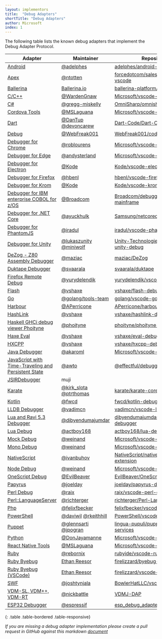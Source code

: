 ```yaml
---
layout: implementors
title:  "Debug Adapters"
shortTitle: "Debug Adapters"
author: Microsoft
index: 1
---
```


The following table lists the known debug adapters that implement the Debug Adapter Protocol.

| Adapter | Maintainer | Repository |
|---------|------------|------------|
[Android](https://marketplace.visualstudio.com/items?itemName=adelphes.android-dev-ext)|[@adelphes](https://github.com/adelphes)| [adelphes/android-dev-ext](https://github.com/adelphes/android-dev-ext)
[Apex](https://marketplace.visualstudio.com/items?itemName=salesforce.salesforcedx-vscode-apex-debugger)|[@ntotten](https://github.com/ntotten)| [forcedotcom/salesforcedx-vscode](https://github.com/forcedotcom/salesforcedx-vscode)
| [Ballerina](https://marketplace.visualstudio.com/items?itemName=wso2.ballerina) | [Ballerina.io](https://ballerina.io/) | [ballerina-platform/ballerina-lang](https://github.com/ballerina-platform/ballerina-lang/) |
[C/C++](https://marketplace.visualstudio.com/items?itemName=ms-vscode.cpptools)|[@WardenGnaw](https://github.com/WardenGnaw)| [Microsoft/vscode-cpptools](https://github.com/Microsoft/vscode-cpptools)
[C#](https://marketplace.visualstudio.com/items?itemName=ms-vscode.csharp)|[@gregg-miskelly](https://github.com/gregg-miskelly)|[OmniSharp/omnisharp-vscode](https://github.com/OmniSharp/omnisharp-vscode)
[Cordova Tools](https://marketplace.visualstudio.com/items?itemName=vsmobile.cordova-tools)|[@MSLaguana](https://github.com/MSLaguana)|[Microsoft/vscode-cordova](https://github.com/Microsoft/vscode-cordova)
[Dart](https://marketplace.visualstudio.com/items?itemName=Dart-Code.dart-code)|[@DanTup](https://github.com/DanTup) [@devoncarew](https://github.com/devoncarew)|[Dart-Code/Dart-Code](https://github.com/Dart-Code/Dart-Code)
[Debug](https://marketplace.visualstudio.com/items?itemName=webfreak.debug)|[@WebFreak001](https://github.com/WebFreak001)|[WebFreak001/code-debug](https://github.com/WebFreak001/code-debug)
[Debugger for Chrome](https://marketplace.visualstudio.com/items?itemName=msjsdiag.debugger-for-chrome)|[@roblourens](https://github.com/roblourens)|[Microsoft/vscode-chrome-debug](https://github.com/microsoft/vscode-chrome-debug)
[Debugger for Edge](https://marketplace.visualstudio.com/items?itemName=msjsdiag.debugger-for-edge)|[@andysterland](https://github.com/andysterland)|[Microsoft/vscode-edge-debug2](https://github.com/Microsoft/vscode-edge-debug2)
[Debugger for Electron](https://marketplace.visualstudio.com/items?itemName=kodetech.electron-debug)|[@Kode](https://github.com/Kode)|[Kode/vscode-electron-debug](https://github.com/Kode/vscode-electron-debug)
[Debugger for Firefox](https://marketplace.visualstudio.com/items?itemName=hbenl.vscode-firefox-debug)|[@hbenl](https://github.com/hbenl)|[hbenl/vscode-firefox-debug](https://github.com/hbenl/vscode-firefox-debug)
[Debugger for Krom](https://marketplace.visualstudio.com/items?itemName=kodetech.krom-debug)|[@Kode](https://github.com/Kode)|[Kode/vscode-krom-debug](https://github.com/Kode/vscode-krom-debug)
[Debugger for IBM enterprise COBOL for z/OS](https://marketplace.visualstudio.com/items?itemName=broadcomMFD.debugger-for-mainframe)|[@Broadcom](https://www.broadcom.com)|[Broadcom/debugger-for-mainframe](https://github.com/BroadcomMFD/debugger-for-mainframe)
[Debugger for .NET Core](https://github.com/Samsung/netcoredbg)|[@ayuckhulk](https://github.com/ayuckhulk)|[Samsung/netcoredbg](https://github.com/Samsung/netcoredbg)
[Debugger for PhantomJS](https://marketplace.visualstudio.com/items?itemName=iradul.debugger-for-phantomjs)|[@iradul](https://github.com/iradul)|[iradul/vscode-phantomjs-debug](https://github.com/iradul/vscode-phantomjs-debug)
[Debugger for Unity](https://marketplace.visualstudio.com/items?itemName=Unity.unity-debug)|[@lukaszunity](https://github.com/lukaszunity) [@miniwolf](https://github.com/miniwolf)|[Unity-Technologies/vscode-unity-debug](https://github.com/Unity-Technologies/vscode-unity-debug)
[DeZog - Z80 Assembly Debugger](https://marketplace.visualstudio.com/items?itemName=maziac.dezog)|[@maziac](https://github.com/maziac)|[maziac/DeZog](https://github.com/maziac/dezog)
[Duktape Debugger](https://marketplace.visualstudio.com/items?itemName=HaroldBrenes.duk-debug)|[@svaarala](https://github.com/svaarala)|[svaarala/duktape](https://github.com/svaarala/duktape)
[Firefox Remote Debug](https://marketplace.visualstudio.com/items?itemName=yurydelendik.firefox-debug)|[@yurydelendik](https://github.com/yurydelendik)|[yurydelendik/vscode-ff-debug](https://github.com/yurydelendik/vscode-ff-debug)
[Flash](https://marketplace.visualstudio.com/items?itemName=vshaxe.haxe-debug)|[@vshaxe](https://github.com/vshaxe/)|[vshaxe/flash-debugger](https://github.com/vshaxe/flash-debugger)
[Go](https://marketplace.visualstudio.com/items?itemName=golang.Go)|[@golang/tools-team](https://github.com/orgs/golang/teams/tools-team)|[golang/vscode-go](https://github.com/golang/vscode-go)
[Harbour](https://marketplace.visualstudio.com/items?itemName=aperricone.harbour)|[@APerricone](https://github.com/APerricone)|[APerricone/harbourCodeExtension](https://github.com/APerricone/harbourCodeExtension)
[HashLink](https://marketplace.visualstudio.com/items?itemName=HaxeFoundation.haxe-hl)|[@vshaxe](https://github.com/vshaxe/)|[vshaxe/hashlink-debugger](https://github.com/vshaxe/hashlink-debugger)
[Haskell GHCi debug viewer Phoityne](https://marketplace.visualstudio.com/items?itemName=phoityne.phoityne-vscode)|[@phoityne](https://github.com/phoityne)|[phoityne/phoityne-vscode](https://github.com/phoityne/phoityne-vscode)
[Haxe Eval](https://marketplace.visualstudio.com/items?itemName=nadako.vshaxe)|[@vshaxe](https://github.com/vshaxe/)|[vshaxe/eval-debugger](https://github.com/vshaxe/eval-debugger)
[HXCPP](https://marketplace.visualstudio.com/items?itemName=vshaxe.hxcpp-debugger)|[@vshaxe](https://github.com/vshaxe/)|[vshaxe/hxcpp-debugger](https://github.com/vshaxe/hxcpp-debugger)
[Java Debugger](https://marketplace.visualstudio.com/items?itemName=vscjava.vscode-java-debug)|[@akaroml](https://github.com/akaroml)|[Microsoft/vscode-java-debug](https://github.com/Microsoft/vscode-java-debug)
[JavaScript with Time-Traveling and Persistent State](https://marketplace.visualstudio.com/items?itemName=effectful.debugger)|[@awto](https://github.com/awto)|[@effectful/debugger](https://github.com/awto/effectfuljs/tree/master/packages/vscode-debugger)
[JSIRDebugger](https://marketplace.visualstudio.com/items?itemName=muji.jsirdebugger)|muji
[Karate](https://marketplace.visualstudio.com/items?itemName=kirkslota.karate-runner)|[@kirk_slota](https://twitter.com/kirk_slota) [@ptrthomas](https://twitter.com/ptrthomas)|[karate/karate-core](https://github.com/intuit/karate/tree/develop/karate-core/src/main/java/com/intuit/karate/debug)
[Kotlin](https://marketplace.visualstudio.com/items?itemName=fwcd.kotlin)|[@fwcd](https://github.com/fwcd)|[fwcd/kotlin-debug-adapter](https://github.com/fwcd/kotlin-debug-adapter)
[LLDB Debugger](https://marketplace.visualstudio.com/items?itemName=vadimcn.vscode-lldb)|[@vadimcn](https://github.com/vadimcn)|[vadimcn/vscode-lldb](https://github.com/vadimcn/vscode-lldb)
[Lua and Ravi 5.3 Debugger](https://marketplace.visualstudio.com/items?itemName=ravilang.ravi-debug)|[@dibyendumajumdar](https://github.com/dibyendumajumdar)|[dibyendumajumdar/ravi-vscode-debugger](https://github.com/dibyendumajumdar/ravi-vscode-debugger)
[Lua Debug](https://marketplace.visualstudio.com/items?itemName=actboy168.lua-debug)|[@actboy168](https://github.com/actboy168)|[actboy168/lua-debug](https://github.com/actboy168/lua-debug)
[Mock Debug](https://marketplace.visualstudio.com/items?itemName=andreweinand.mock-debug)|[@weinand](https://github.com/weinand)|[Microsoft/vscode-mock-debug](https://github.com/Microsoft/vscode-mock-debug)
[Mono Debug](https://marketplace.visualstudio.com/items?itemName=ms-vscode.mono-debug)|[@weinand](https://github.com/weinand)|[Microsoft/vscode-mono-debug](https://github.com/Microsoft/vscode-mono-debug)
[NativeScript](https://marketplace.visualstudio.com/items?itemName=Telerik.nativescript)|[@ivanbuhov](https://github.com/ivanbuhov)|[NativeScript/nativescript-vscode-extension](https://github.com/NativeScript/nativescript-vscode-extension/)
[Node Debug](https://github.com/Microsoft/vscode-node-debug)|[@weinand](https://github.com/weinand)|[Microsoft/vscode-node-debug](https://github.com/Microsoft/vscode-node-debug)
[OneScript Debug](https://marketplace.visualstudio.com/items?itemName=EvilBeaver.oscript-debug)|[@EvilBeaver](https://github.com/EvilBeaver)|[EvilBeaver/OneScript](https://github.com/EvilBeaver/OneScript)
[Papyrus](https://marketplace.visualstudio.com/items?itemName=joelday.papyrus-lang-vscode)|[@joelday](https://github.com/joelday)|[joelday/papyrus-debug-server](https://github.com/joelday/papyrus-debug-server)
[Perl Debug](https://marketplace.visualstudio.com/items?itemName=mortenhenriksen.perl-debug)|[@raix](https://github.com/raix)|[raix/vscode-perl-debug](https://github.com/raix/vscode-perl-debug)
[Perl::LanguageServer](https://marketplace.visualstudio.com/items?itemName=richterger.perl)|[@richterger](https://github.com/richterger)|[richterger/Perl-LanguageServer](https://github.com/richterger/Perl-LanguageServer)
[Php](https://marketplace.visualstudio.com/items?itemName=felixfbecker.php-debug)|[@felixfbecker](https://github.com/felixfbecker)|[felixfbecker/vscode-php-debug](https://github.com/felixfbecker/vscode-php-debug)
[PowerShell](https://marketplace.visualstudio.com/items?itemName=ms-vscode.PowerShell)|[@daviwil](https://github.com/daviwil) [@rkeithhill](https://github.com/rkeithhill)|[PowerShell/vscode-powershell](https://github.com/PowerShell/vscode-powershell)
[Puppet](https://marketplace.visualstudio.com/items?itemName=jpogran.puppet-vscode)|[@glennsarti](https://github.com/glennsarti) [@jpogran](https://github.com/jpogran)|[lingua-pupuli/puppet-editor-services](https://github.com/lingua-pupuli/puppet-editor-services)
[Python](https://marketplace.visualstudio.com/items?itemName=ms-python.python)|[@DonJayamanne](https://github.com/DonJayamanne)|[Microsoft/vscode-python](https://github.com/Microsoft/vscode-python)
[React Native Tools](https://marketplace.visualstudio.com/items?itemName=vsmobile.vscode-react-native)|[@MSLaguana](https://github.com/MSLaguana)|[Microsoft/vscode-react-native](https://github.com/Microsoft/vscode-react-native/issues)
[Ruby](https://marketplace.visualstudio.com/items?itemName=rebornix.Ruby)|[@rebornix](https://github.com/rebornix)|[rubyide/vscode-ruby](https://github.com/rubyide/vscode-ruby)
[Ruby Byebug](https://rubygems.org/gems/byebug-dap)|[Ethan Reesor](https://gitlab.com/firelizzard)|[firelizzard/byebug-dap](https://gitlab.com/firelizzard/byebug-dap)
[Ruby Byebug (VSCode)](https://marketplace.visualstudio.com/items?itemName=ethan-reesor.vscode-byebug)|[Ethan Reesor](https://gitlab.com/firelizzard)|[firelizzard/vscode-byebug](https://gitlab.com/firelizzard/vscode-byebug)
[SWF](https://marketplace.visualstudio.com/items?itemName=bowlerhatllc.vscode-nextgenas)|[@joshtynjala](https://github.com/joshtynjala)|[BowlerHatLLC/vscode-nextgenas](https://github.com/BowlerHatLLC/vscode-nextgenas)
[VDM-SL, VDM++, VDM-RT](https://github.com/nickbattle/vdmj/tree/master/LSP)|[@nickbattle](https://github.com/nickbattle)|[VDMJ-DAP](https://github.com/nickbattle/vdmj/tree/master/lsp)
[ESP32 Debugger](https://github.com/espressif/esp-debug-adapter)|[@espressif](https://github.com/espressif)|[esp_debug_adapter](https://github.com/espressif/esp-debug-adapter)
{: .table .table-bordered .table-responsive}

*If you are missing a debug adapter implementation please create a pull request in GitHub against this markdown [document](https://github.com/Microsoft/debug-adapter-protocol/blob/gh-pages/_implementors/adapters.md)*
